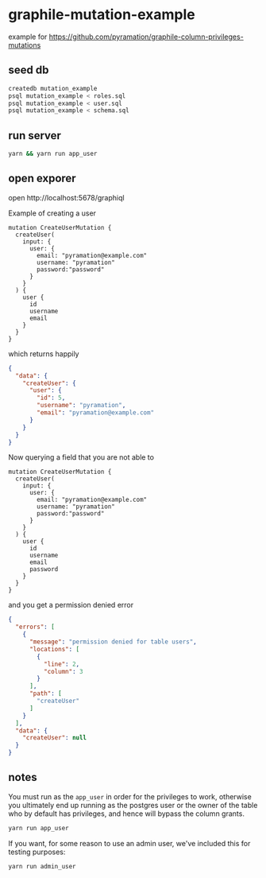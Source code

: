 # graphile-mutation-example

example for 
https://github.com/pyramation/graphile-column-privileges-mutations

## seed db

```sh
createdb mutation_example
psql mutation_example < roles.sql
psql mutation_example < user.sql
psql mutation_example < schema.sql
```

## run server

```sh
yarn && yarn run app_user
```

## open exporer

open http://localhost:5678/graphiql

Example of creating a user

```gql
mutation CreateUserMutation {
  createUser(
    input: {
      user: {
        email: "pyramation@example.com"
        username: "pyramation"
        password:"password"
      }
    }
  ) {
    user {
      id
      username
      email 
    }
  }
}
```

which returns happily

```json
{
  "data": {
    "createUser": {
      "user": {
        "id": 5,
        "username": "pyramation",
        "email": "pyramation@example.com"
      }
    }
  }
}
```

Now querying a field that you are not able to

```gql
mutation CreateUserMutation {
  createUser(
    input: {
      user: {
        email: "pyramation@example.com"
        username: "pyramation"
        password:"password"
      }
    }
  ) {
    user {
      id
      username
      email 
      password
    }
  }
}
```

and you get a permission denied error

```json
{
  "errors": [
    {
      "message": "permission denied for table users",
      "locations": [
        {
          "line": 2,
          "column": 3
        }
      ],
      "path": [
        "createUser"
      ]
    }
  ],
  "data": {
    "createUser": null
  }
}
```

## notes

You must run as the `app_user` in order for the privileges to work, otherwise you ultimately end up running as the postgres user or the owner of the table who by default has privileges, and hence will bypass the column grants.

```sh
yarn run app_user
```

If you want, for some reason to use an admin user, we've included this for testing purposes:

```sh
yarn run admin_user
```
